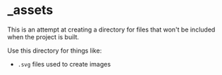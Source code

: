 # _assets

This is an attempt at creating a directory for files that won't be included when the project is built.

Use this directory for things like:

* `.svg` files used to create images